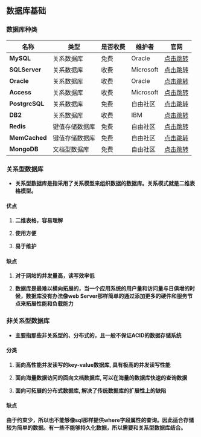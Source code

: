 ## 数据库基础

### 数据库种类

| 名称           | 类型           | 是否收费 | 维护者    | 官网                                                         |
| -------------- | -------------- | -------- | --------- | ------------------------------------------------------------ |
| **MySQL**      | 关系数据库     | 免费     | Oracle    | [点击跳转](https://www.mysql.com/)                           |
| **SQLServer**  | 关系数据库     | 收费     | Microsoft | [点击跳转](https://www.microsoft.com/zh-cn/sql-server/sql-server-downloads) |
| **Oracle**     | 关系数据库     | 收费     | Oracle    | [点击跳转](https://www.oracle.com/jp/database)               |
| **Access**     | 关系数据库     | 收费     | Microsoft | [点击跳转](https://www.microsoft.com/en-us/microsoft-365/access) |
| **PostgrcSQL** | 关系数据库     | 免费     | 自由社区  | [点击跳转](https://www.postgresql.org/)                      |
| **DB2**        | 关系数据库     | 收费     | IBM       | [点击跳转](https://www.ibm.com/products/db2)                 |
| **Redis**      | 键值存储数据库 | 免费     | 自由社区  | [点击跳转](https://redis.io/)                                |
| **MemCached**  | 键值存储数据库 | 免费     | 自由社区  | [点击跳转](https://memcached.org/)                           |
| **MongoDB**    | 文档型数据库   | 免费     | 自由社区  | [点击跳转](https://www.mongodb.com/)                         |

### 关系型数据库

- **关系型数据库是指采用了关系模型来组织数据的数据库。关系模式就是二维表格模型。**

#### 优点

1. **二维表格，容易理解**

2. **使用方便**

3. **易于维护**

#### 缺点

1. **对于网站的并发量高，读写效率低**

2. **数据库是最难以横向拓展的，当一个应用系统的用户量和访问量与日俱增的时候，数据库没有办法像web Server那样简单的通过添加更多的硬件和服务节点来拓展性能和负载能力**

### 非关系型数据库

- **主要指那些非关系型的、分布式的，且一般不保证ACID的数据存储系统**

#### 分类

1. **面向高性能并发读写的key-value数据库, 具有极高的并发读写性能**

2. **面向海量数据访问的面向文档数据库, 可以在海量的数据库快速的查询数据**

3. **面向可拓展的分布式数据库, 解决了传统数据库的扩展性上的缺陷**

#### 缺点

  **由于约束少，所以也不能够像sql那样提供where字段属性的查询。因此适合存储较为简单的数据。有一些不能够持久化数据，所以需要和关系型数据库结合。**